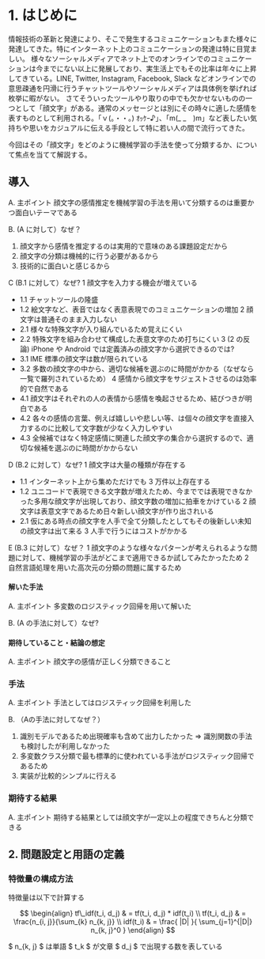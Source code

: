 <script type="text/x-mathjax-config">
MathJax.Hub.Config({
  TeX: {
  	equationNumbers: { autoNumber: "AMS" },
    Macros: {
       b: ["\\mathbf{#1}", 1],
       bracket: ["\\left \\{ #1 \\right \\}", 1]
    }
  }
});
</script>

# 1. はじめに

情報技術の革新と発達により、そこで発生するコミュニケーションもまた様々に発達してきた。特にインターネット上のコミュニケーションの発達は特に目覚ましい。
様々なソーシャルメディアでネット上でのオンラインでのコミュニケーションは今までにない以上に発展しており、実生活上でもその比率は年々に上昇してきている。LINE, Twitter, Instagram, Facebook, Slack などオンラインでの意思疎通を円滑に行うチャットツールやソーシャルメディアは具体例を挙げれば枚挙に暇がない。
さてそういったツールやり取りの中でも欠かせないものの一つとして「顔文字」がある。通常のメッセージとは別にその時々に適した感情を表すものとして利用される。「ｖ(｡・・｡) ｵｯｹｰ♪」、「m(_ _　)m」など表したい気持ちや思いをカジュアルに伝える手段として特に若い人の間で流行ってきた。

今回はその「顔文字」をどのように機械学習の手法を使って分類するか、について焦点を当てて解説する。


## 導入


A. 主ポイント
顔文字の感情推定を機械学習の手法を用いて分類するのは重要かつ面白いテーマである

B. (A に対して）なぜ？
1. 顔文字から感情を推定するのは実用的で意味のある課題設定だから
2. 顔文字の分類は機械的に行う必要があるから
3. 技術的に面白いと感じるから

C (B.1 に対して）なぜ?
1 顔文字を入力する機会が増えている
  - 1.1 チャットツールの隆盛
  - 1.2 絵文字など、表音ではなく表意表現でのコミュニケーションの増加
2 顔文字は普通そのまま入力しない
  - 2.1 様々な特殊文字が入り組んでいるため覚えにくい
  - 2.2 特殊文字を組み合わせて構成した表意文字のため打ちにくい
3 (2 の反論) iPhone や Android では定義済みの顔文字から選択できるのでは?
  - 3.1 IME 標準の顔文字は数が限られている
  - 3.2 多数の顔文字の中から、適切な候補を選ぶのに時間がかかる（なぜなら一覧で羅列されているため）
4 感情から顔文字をサジェストさせるのは効率的で自然である
  - 4.1 顔文字はそれぞれの人の表情から感情を喚起させるため、結びつきが明白である
  - 4.2 各々の感情の言葉、例えば嬉しいや悲しい等、は個々の顔文字を直接入力するのに比較して文字数が少なく入力しやすい
  - 4.3 全候補ではなく特定感情に関連した顔文字の集合から選択するので、適切な候補を選ぶのに時間がかからない

D (B.2 に対して）なぜ?
1 顔文字は大量の種類が存在する
  - 1.1 インターネット上から集めただけでも 3 万件以上存在する
  - 1.2 ユニコードで表現できる文字数が増えたため、今まででは表現できなかった多用な顔文字が出現しており、顔文字数の増加に拍車をかけている
2 顔文字は表意文字であるため日々新しい顔文字が作り出されいる
  - 2.1 仮にある時点の顔文字を人手で全て分類したとしてもその後新しい未知の顔文字は出て来る
3 人手で行うにはコストがかかる

E (B.3 に対して）なぜ？
1 顔文字のような様々なパターンが考えられるような問題に対して、機械学習の手法がどこまで適用できるか試してみたかったため
2 自然言語処理を用いた高次元の分類の問題に属するため

#### 解いた手法

A. 主ポイント
多変数のロジスティック回帰を用いて解いた

B. (A の手法に対して）なぜ?

#### 期待していること・結論の想定

A. 主ポイント
顔文字の感情が正しく分類できること


### 手法
A. 主ポイント
手法としてはロジスティック回帰を利用した

B. （Aの手法に対してなぜ？）
1. 識別モデルであるため出現確率も含めて出力したかった ⇒ 識別関数の手法も検討したが利用しなかった
2. 多変数クラス分類で最も標準的に使われている手法がロジスティック回帰であるため
3. 実装が比較的シンプルに行える


### 期待する結果
A. 主ポイント
期待する結果としては顔文字が一定以上の程度できちんと分類できる



## 2. 問題設定と用語の定義

### 特徴量の構成方法


特徴量は以下で計算する

$$
\begin{align}
	tf\_idf(t_i, d_j) & = tf(t_i, d_j) * idf(t_i) \\
	tf(t_i, d_j) & = \frac{n_{i, j}}{\sum_{k} n_{k, j}} \\
	idf(t_i) & = \frac{
		|D|
	}{
		\sum_{j=1}^{|D|} n_{k, j}^0
	}
\end{align}
$$

$ n_{k, j} $ は単語 $ t_k $ が文章 $ d_j $ で出現する数を表している





















